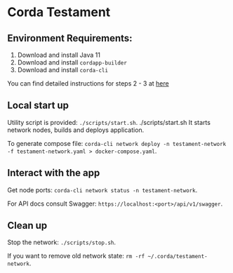 # Corda Testament

[//]: # (TODO: add app overview)

## Environment Requirements: 
1. Download and install Java 11
2. Download and install `cordapp-builder` 
3. Download and install `corda-cli` 

You can find detailed instructions for steps 2 - 3 at [here](https://docs.r3.com/en/platform/corda/5.0-dev-preview-1/getting-started/overview.html)

## Local start up

Utility script is provided: `./scripts/start.sh`.
./scripts/start.sh
It starts network nodes, builds and deploys application. 

To generate compose file: `corda-cli network deploy -n testament-network -f testament-network.yaml > docker-compose.yaml`.

## Interact with the app 

Get node ports: `corda-cli network status -n testament-network`.

[//]: # (TODO: add HTTP examples)

For API docs consult Swagger: `https://localhost:<port>/api/v1/swagger`.

## Clean up

Stop the network: `./scripts/stop.sh`.

If you want to remove old network state: `rm -rf ~/.corda/testament-network`.
